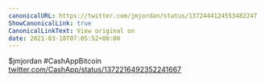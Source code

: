 ```yaml
---
canonicalURL: https://twitter.com/jmjordan/status/1372444124553482247
ShowCanonicalLink: true
CanonicalLinkText: View original on
date: 2021-03-18T07:05:52+00:00
---
```

$jmjordan #CashAppBitcoin [twitter.com/CashApp/status/1372216492352241667](https://twitter.com/CashApp/status/1372216492352241667)